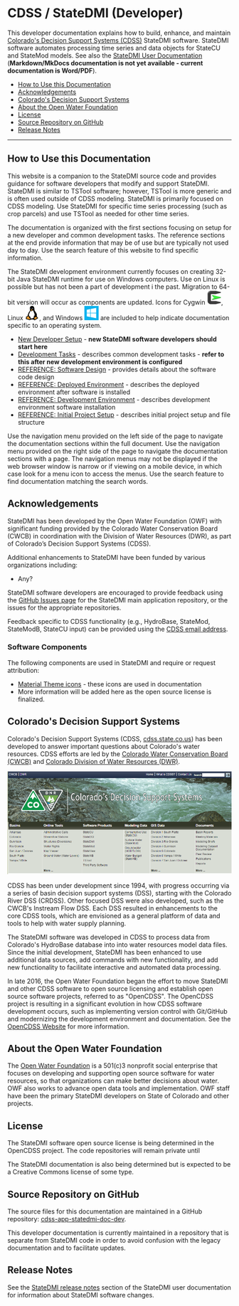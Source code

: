 # CDSS / StateDMI (Developer) #

This developer documentation explains how to build, enhance, and maintain
[Colorado's Decision Support Systems (CDSS)](http://cdss.state.co.us/Pages/CDSSHome.aspx) StateDMI software.
StateDMI software automates processing time series and data objects for StateCU and StateMod models.
See also the [StateDMI User Documentation](http://learn.openwaterfoundation.org/cdss-app-statedmi-doc-user/)
(**Markdown/MkDocs documentation is not yet available - current documentation is Word/PDF**).

* [How to Use this Documentation](#how-to-use-this-documentation)
* [Acknowledgements](#acknowledgements)
* [Colorado's Decision Support Systems](#colorados-decision-support-systems)
* [About the Open Water Foundation](#about-the-open-water-foundation)
* [License](#license)
* [Source Repository on GitHub](#source-repository-on-github)
* [Release Notes](#release-notes)

----------------

## How to Use this Documentation ##

This website is a companion to the StateDMI source code and provides guidance for software developers that modify and
support StateDMI.  StateDMI is similar to TSTool software;
however, TSTool is more generic and is often used outside of CDSS modeling.
StateDMI is primarily focused on CDSS modeling.
Use StateDMI for specific time series processing (such as crop parcels) and use TSTool as needed for other time series.

The documentation is organized with the first sections focusing on setup for a new developer and common development tasks.
The reference sections at the end provide information that may be of use but are typically not used day to day.
Use the search feature of this website to find specific information.

The StateDMI development environment currently focuses on creating 32-bit Java StateDMI runtime for use on Windows computers.
Use on Linux is possible but has not been a part of development i the past.
Migration to 64-bit version will occur as components are updated.
Icons for Cygwin ![Cygwin](images/cygwin-32.png), Linux ![Linux](images/linux-32.png), and Windows ![Windows](images/windows-32.png)
are included to help indicate documentation
specific to an operating system.

* [New Developer Setup](dev-new/overview/) - **new StateDMI software developers should start here**
* [Development Tasks](dev-tasks/overview/) - describes common development tasks - **refer to this after new development environment is configured**
* [REFERENCE: Software Design](software-design/overview/) - provides details about the software code design
* [REFERENCE: Deployed Environment](deployed-env/overview/) - describes the deployed environment after software is installed
* [REFERENCE: Development Environment](dev-env/overview/) - describes development environment software installation
* [REFERENCE: Initial Project Setup](project-init/overview/) - describes initial project setup and file structure

Use the navigation menu provided on the left side of the page to navigate the documentation sections within the full document.
Use the navigation menu provided on the right side of the page to navigate the documentation sections with a page.
The navigation menus may not be displayed if the web browser window is narrow or if viewing on a mobile device,
in which case look for a menu icon to access the menus.
Use the search feature to find documentation matching the search words.

## Acknowledgements

StateDMI has been developed by the Open Water Foundation (OWF) with significant
funding provided by the Colorado Water Conservation Board (CWCB)
in coordination with the Division of Water Resources (DWR),
as part of Colorado’s Decision Support Systems (CDSS).

Additional enhancements to StateDMI have been funded by various organizations including:

* Any?

StateDMI software developers are encouraged to provide feedback using the
[GitHub Issues page](https://github.com/OpenWaterFoundation/cdss-app-statedmi-main/issues)
for the StateDMI main application repository,
or the issues for the appropriate repositories.

Feedback specific to CDSS functionality (e.g.,
HydroBase, StateMod, StateModB, StateCU input)
can be provided using the [CDSS email address](mailto:cdss@state.co.us).

### Software Components

The following components are used in StateDMI and require or request attribution:

* [Material Theme icons](https://material.io/icons/) - these icons are used in documentation
* More information will be added here as the open source license is finalized.

## Colorado's Decision Support Systems ##

Colorado's Decision Support Systems (CDSS, [cdss.state.co.us](http://cdss.state.co.us))
has been developed to answer important questions about Colorado's water resources.
CDSS efforts are led by the [Colorado Water Conservation Board (CWCB)](http://cwcb.state.co.us)
and [Colorado Division of Water Resources (DWR)](http://water.state.co.us).

![CDSS Website](index-images/CDSS-website.png)

CDSS has been under development since 1994, with progress occurring via a series of basin
decision support systems (DSS), starting with the Colorado River DSS (CRDSS).
Other focused DSS were also developed, such as the CWCB's Instream Flow DSS.
Each DSS resulted in enhancements to the core CDSS tools,
which are envisioned as a general platform of data and tools to help with water supply planning.

The StateDMI software was developed in CDSS to process data
from Colorado's HydroBase database into into water resources model data files.
Since the initial development, StateDMI has been enhanced to use additional data sources,
add commands with new functionality, and add new functionality to facilitate interactive
and automated data processing.

In late 2016, the Open Water Foundation began the effort to move StateDMI and other CDSS software to open source licensing
and establish open source software projects, referred to as "OpenCDSS".
The OpenCDSS project is resulting in a significant evolution in how CDSS software development occurs,
such as implementing version control with Git/GitHub and modernizing the development environment and documentation.
See the [OpenCDSS Website](http://learn.openwaterfoundation.org/cdss-website-opencdss/) for more information.

## About the Open Water Foundation ##

The [Open Water Foundation](http://openwaterfoundation.org) is a 501(c)3 nonprofit social enterprise that focuses
on developing and supporting open source software for water resources,
so that organizations can make better decisions about water.
OWF also works to advance open data tools and implementation.
OWF staff have been the primary StateDMI developers on State of Colorado and other projects.

## License ##

The StateDMI software open source license is being determined in the OpenCDSS project.
The code repositories will remain private until 

The StateDMI documentation is also being determined but is expected to be a Creative Commons license of some type.

## Source Repository on GitHub ##

The source files for this documentation are maintained in a GitHub repository:
[cdss-app-statedmi-doc-dev](https://github.com/OpenWaterFoundation/cdss-app-statedmi-doc-dev).

This developer documentation is currently maintained in a repository that is separate from StateDMI code
in order to avoid confusion with the legacy documentation and to facilitate updates.

## Release Notes ##

See the [StateDMI release notes](http://learn.openwaterfoundation.org/cdss-app-statedmi-doc-user/appendix-release-notes/release-notes)
section of the StateDMI user documentation for information about StateDMI software changes.
